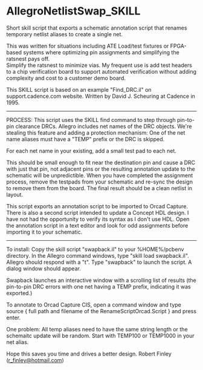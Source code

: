# AllegroNetlistSwap_SKILL
Short skill script that exports a schematic annotation script that renames temporary netlist aliases to create a single net.

This was written for situations including ATE Load/test fixtures or FPGA-based systems where optimizing pin assignments and simplifying the ratsnest pays off.  
Simplify the ratsnest to minimize vias.   My frequent use is add test headers to a chip verification board to support automated verification without adding complexity and cost to a customer demo board.

This SKILL script is based on an example "Find_DRC.il" on support.cadence.com website.   Written by David J. Scheuring at Cadence in 1995.

-----

PROCESS:
This script uses the SKILL find command to step through pin-to-pin clearance DRCs.  Allegro includes net names of the DRC objects.   We're stealing this feature and adding a protection mechanism:  One of the net name aliases must have a "TEMP" prefix or the DRC is skipped.

For each net name in your existing, add a small test pad to each net.   

This should be small enough to fit near the destination pin and cause a DRC with just that pin, not adjacent pins or the resulting annotation update to the schematic will be unpredictible.  When you have completed the assignment process, remove the testpads from your schematic and re-sync the design to remove them from the board.  The final result should be a clean netlist in layout.

This script exports an annotation script to be imported to Orcad Capture.  There is also a second script intended to update a Concept HDL design.   I have not had the opportunity to verify its syntax as I don't use HDL.  Open the annotation script in a text editor and look for odd assignments before importing it to your schematic.

---------------------
To install:  Copy the skill script "swapback.il" to your %HOME%/pcbenv directory.
In the Allegro command windows, type "skill load swapback.il".   Allegro should respond with a "t".
Type "swapback" to launch the script.   A dialog window should appear.

Swapback launches an interactive window with a scrolling list of results (the pin-to-pin DRC errors with one net having a TEMP prefix, indicating it was exported.)

To annotate to Orcad Capture CIS, open a command window and type
      source {  full path and filename of the RenameScriptOrcad.Script } and press enter.

One problem:  All temp aliases need to have the same string length or the schemaitc update will be random.  Start with TEMP100 or TEMP1000 in your net alias.

Hope this saves you time and drives a better design.
Robert Finley (r_finley@hotmail.com)
